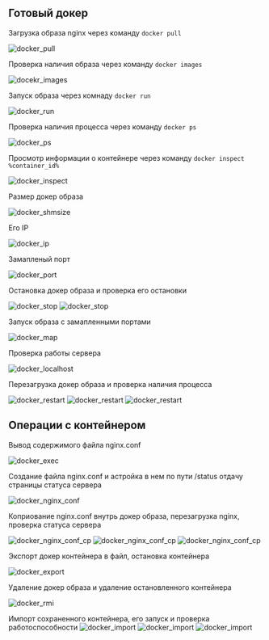 ## Готовый докер

Загрузка образа nginx через команду `docker pull`

![docker_pull](pictures/1-1.png)

Проверка наличия образа через команду `docker images`

![docekr_images](pictures/1-2.png)

Запуск образа через комнаду `docker run`

![docker_run](pictures/1-3.png)

Проверка наличия процесса через команду `docker ps`

![docker_ps](pictures/1-4.png)

Просмотр информации о контейнере через команду 
`docker inspect %container_id%`

![docker_inspect](pictures/1-5.png)

Размер докер образа

![docker_shmsize](pictures/1-6.png)

Его IP

![docker_ip](pictures/1-7.png)

Замапленый порт

![docker_port](pictures/1-8.png)

Остановка докер образа и проверка его остановки

![docker_stop](pictures/1-9.png)
![docker_stop](pictures/1-10.png)

Запуск образа с замапленными портами

![docker_map](pictures/1-11.png)

Проверка работы сервера

![docker_localhost](pictures/1-12.png)

Перезагрузка докер образа и проверка наличия процесса

![docker_restart](pictures/1-13.png)
![docker_restart](pictures/1-14.png)
![docker_restart](pictures/1-15.png)



## Операции с контейнером

Вывод содержимого файла nginx.conf

![docker_exec](pictures/2-1.png)

Создание файла nginx.conf и астройка в нем по пути /status отдачу страницы статуса сервера

![docker_nginx_conf](pictures/2-3.png)

Коприование nginx.conf внутрь докер образа, перезагрузка nginx, проверка статуса сервера

![docker_nginx_conf_cp](pictures/2-4.png)
![docker_nginx_conf_cp](pictures/2-5.png)
![docker_nginx_conf_cp](pictures/2-6.png)

Экспорт докер контейнера в файл, остановка контейнера

![docker_export](pictures/2-7.png)

Удаление докер образа и удаление остановленного контейнера

![docker_rmi](pictures/2-8.png)

Импорт сохраненного контейнера, его запуск и проверка работоспособности
![docker_import](pictures/2-9.png)
![docker_import](pictures/2-10.png)
![docker_import](pictures/2-11.png)
